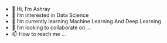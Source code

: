 - 👋 Hi, I’m Ashray
- 👀 I’m interested in Data Science
- 🌱 I’m currently learning Machine Learning And Deep Learning
- 💞️ I’m looking to collaborate on ...
- 📫 How to reach me ...

<!---
ashray22/ashray22 is a ✨ special ✨ repository because its `README.md` (this file) appears on your GitHub profile.
You can click the Preview link to take a look at your changes.
--->
